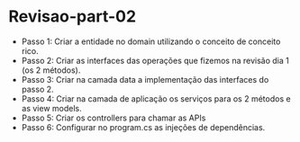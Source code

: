 # Revisao-part-02

* Passo 1: Criar a entidade no domain utilizando o conceito de conceito rico.
* Passo 2: Criar as interfaces das operações que fizemos na revisão dia 1 (os 2 métodos).
* Passo 3: Criar na camada data a implementação das interfaces do passo 2.
* Passo 4: Criar na camada de aplicação os serviços para os 2 métodos e as view models.
* Passo 5: Criar os controllers para chamar as APIs
* Passo 6: Configurar no program.cs as injeções de dependências.
